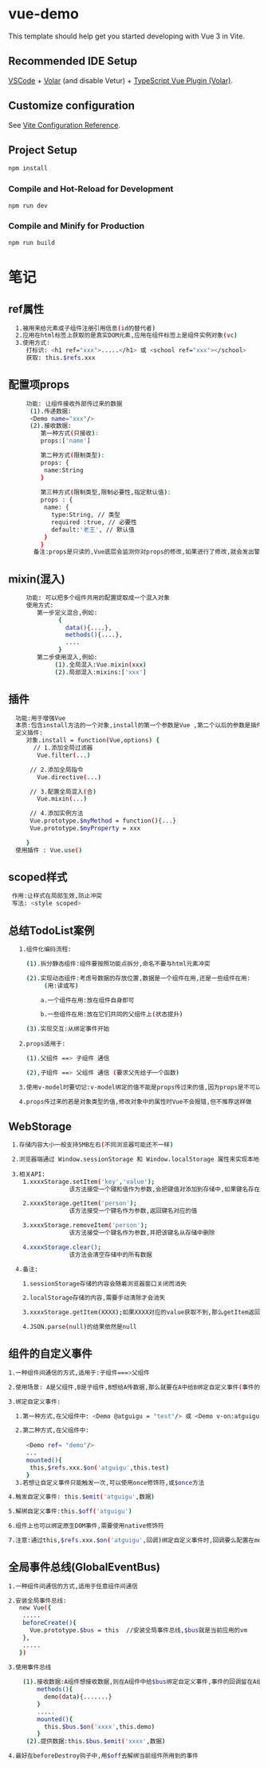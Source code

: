 # vue-demo

This template should help get you started developing with Vue 3 in Vite.

## Recommended IDE Setup

[VSCode](https://code.visualstudio.com/) + [Volar](https://marketplace.visualstudio.com/items?itemName=Vue.volar) (and disable Vetur) + [TypeScript Vue Plugin (Volar)](https://marketplace.visualstudio.com/items?itemName=Vue.vscode-typescript-vue-plugin).

## Customize configuration

See [Vite Configuration Reference](https://vitejs.dev/config/).

## Project Setup

```sh
npm install
```

### Compile and Hot-Reload for Development

```sh
npm run dev
```

### Compile and Minify for Production

```sh
npm run build
```


# 笔记


## ref属性
```sh
  1.被用来给元素或子组件注册引用信息(id的替代者)
  2.应用在html标签上获取的是真实DOM元素,应用在组件标签上是组件实例对象(vc)
  3.使用方式:
     打标识: <h1 ref="xxx">.....</h1> 或 <school ref="xxx"></school>
     获取: this.$refs.xxx
```

## 配置项props
```sh
     功能: 让组件接收外部传过来的数据
      (1).传递数据:
      <Demo name="xxx"/>
      (2).接收数据:
         第一种方式(只接收):
         props:['name']

         第二种方式(限制类型):
         props: {
          name:String
         }
         
         第三种方式(限制类型,限制必要性,指定默认值):
         props : {
          name: {
            type:String, // 类型
            required :true, // 必要性
            default:'老王', // 默认值 
          }
         }
       备注:props是只读的,Vue底层会监测你对props的修改,如果进行了修改,就会发出警告,若业务需要确实需要修改,那么请复制props的内容到data中一份,然后去修改data中的数据   
```

## mixin(混入)
```sh
     功能: 可以把多个组件共用的配置提取成一个混入对象
     使用方式:
        第一步定义混合,例如:
              {
                data(){....},
                methods(){....},
                ....
              }
        第二步使用混入,例如:
             (1).全局混入:Vue.mixin(xxx)
             (2).局部混入:mixins:['xxx']    
 ```            

## 插件
```sh
  功能:用于增强Vue
  本质:包含install方法的一个对象,install的第一个参数是Vue ,第二个以后的参数是插件使用者传递的数据
  定义插件:
     对象.install = function(Vue,options) {
       // 1.添加全局过滤器
        Vue.filter(...)

      // 2.添加全局指令
        Vue.directive(...)

      // 3.配置全局混入(合)
        Vue.mixin(...)

      // 4.添加实例方法
      Vue.prototype.$myMethod = function(){...} 
      Vue.prototype.$myProperty = xxx 

     }
  使用插件 : Vue.use()   
```


## scoped样式
```sh
 作用:让样式在局部生效,防止冲突
 写法: <style scoped>
```

## 总结TodoList案例
```sh
   1.组件化编码流程:

     (1).拆分静态组件:组件要按照功能点拆分,命名不要与html元素冲突

     (2).实现动态组件:考虑号数据的存放位置,数据是一个组件在用,还是一些组件在用: 
          (用:读或写)

         a.一个组件在用:放在组件自身即可

         b.一些组件在用:放在它们共同的父组件上(状态提升)

     (3).实现交互:从绑定事件开始
   
   2.props适用于:

     (1).父组件 ==> 子组件 通信

     (2),子组件 ==> 父组件 通信 (要求父先给子一个函数)   

   3.使用v-model时要切记:v-model绑定的值不能是props传过来的值,因为props是不可以修改的!

   4.props传过来的若是对象类型的值,修改对象中的属性时Vue不会报错,但不推荐这样做  

```  

## WebStorage
```sh
 1.存储内容大小一般支持5MB左右(不同浏览器可能还不一样)

 2.浏览器端通过 Window.sessionStorage 和 Window.localStorage 属性来实现本地存储机制
 
 3.相关API:
    1.xxxxStorage.setItem('key','value');
                 该方法接受一个键和值作为参数,会把键值对添加到存储中,如果键名存在,则更新其对应的值

    2.xxxxStorage.getItem('person');           
                 该方法接受一个键名作为参数,返回键名对应的值

    3.xxxxStorage.removeItem('person');  
                 该方法接受一个键名作为参数,并把该键名从存储中删除

    4.xxxxStorage.clear();
                 该方法会清空存储中的所有数据 

  4.备注:

    1.sessionStorage存储的内容会随着浏览器窗口关闭而消失

    2.localStorage存储的内容,需要手动清除才会消失

    3.xxxxStorage.getItem(XXXX);如果XXXX对应的value获取不到,那么getItem返回值是null

    4.JSON.parse(null)的结果依然是null        

```


## 组件的自定义事件
```sh
1.一种组件间通信的方式,适用于:子组件===>父组件

2.使用场景: A是父组件,B是子组件,B想给A传数据,那么就要在A中给B绑定自定义事件(事件的回调在A中)

3.绑定自定义事件:

  1.第一种方式,在父组件中: <Demo @atguigu = "test"/> 或 <Demo v-on:atguigu = "test"/>

  2.第二种方式,在父组件中:
     
     <Demo ref= "demo"/>
     ...
     mounted(){
      this,$refs.xxx.$on('atguigu',this.test)
     }
  3.若想让自定义事件只能触发一次,可以使用once修饰符,或$once方法

4.触发自定义事件: this.$emit('atguigu',数据)

5.解绑自定义事件:this.$off('atguigu')

6.组件上也可以绑定原生DOM事件,需要使用native修饰符

7.注意:通过this,$refs.xxx.$on('atguigu',回调)绑定自定义事件时,回调要么配置在methods中,要么使用箭头函数,否则this指向会出现问题

```

## 全局事件总线(GlobalEventBus)
```sh
1.一种组件间通信的方式,适用于任意组件间通信

2.安装全局事件总线:
   new Vue({
    .....
    beforeCreate(){
      Vue.prototype.$bus = this  //安装全局事件总线,$bus就是当前应用的vm
    },
    .....
   })

3.使用事件总线
   
    (1).接收数据:A组件想接收数据,则在A组件中给$bus绑定自定义事件,事件的回调留在A组件自身
        methods(){
          demo(data){.......}
        }
        .....
        mounted(){
          this.$bus.$on('xxxx',this.demo)
        }
     (2).提供数据:this.$bus.$emit('xxxx',数据)   

4.最好在beforeDestroy钩子中,用$off去解绑当前组件所用到的事件     

```